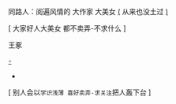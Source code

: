 
同路人：阅遍风情的 大作家 大美女 [(](http://w/#胸大有脑) 从来也没土过 [)](http://w/#休闲时光里，表现得啥都不缺：啥都不要，不可怜-啥都不要所以拒绝可怜)

[ 大家好人大美女 都不卖弄-不求什么 [\]](https://www.zhihu.com/question/53223800#要么不亮相,要么大大方方亮相)

王豖

[-](https://www.v2ex.com/notes/28543)

-



[ 别人会以`学识浅薄 喜好卖弄-求关注`把人轰下台 [\]](https://twitter.com/ItsLifeFact/status/873893831275630594#look-like-an-idiot-trying-to-get-your-attention##最好的是,我没有很费劲的去争取眼光而大家都在看我ORRRRR我根本不需要别人看我别人也正好没有看我)


